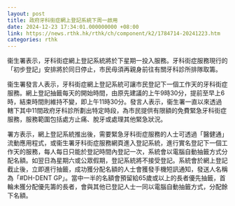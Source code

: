 ```yaml
---
layout: post
title: 政府牙科街症網上登記系統下周一啟用　
date: 2024-12-23 17:34:01.000000000 +08:00
link: https://news.rthk.hk/rthk/ch/component/k2/1784714-20241223.htm
categories: rthk
---
```


衞生署表示，牙科街症網上登記系統將於下星期一投入服務。牙科街症服務現行的「初步登記」安排將於同日停止，市民毋須再親身前往有關牙科診所排隊取籌。
 
衞生署發言人表示，牙科街症網上登記系統可讓市民登記下一個工作天的牙科街症服務。網上登記抽籤每天的開始時間，由原先建議的上午9時30分，提前至早上6時，結束時間則維持不變，即上午11時30分。發言人表示，衞生署一直以來透過轄下其中11間政府牙科診所劃出特定時段，為市民提供有限額的免費緊急牙科街症服務，服務範圍包括處方止痛、脫牙或處理其他緊急狀況。
 
署方表示，網上登記系統推出後，需要緊急牙科街症服務的人士可透過「醫健通」流動應用程式，或衞生署牙科街症服務網頁進入登記系統，進行實名登記下一個工作天的服務，每人每日只能於登記時間內登記一次，系統會以電腦自動抽籤方式分配名額。如翌日為星期六或公眾假期，登記系統將不接受登記。系統會於網上登記截止後，立即進行抽籤，成功獲分配名額的人士會獲發手機短訊通知，發送人名稱為「#DH-DENT GP」。當中一半的名額會預留給65歲或以上的長者優先抽籤，首輪未獲分配優先籌的長者，會與其他已登記人士一同以電腦自動抽籤方式，分配餘下名額。
